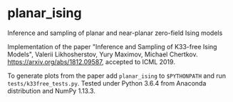 # planar_ising

Inference and sampling of planar and near-planar zero-field Ising models

Implementation of the paper "Inference and Sampling of K33-free Ising Models", Valerii Likhosherstov, Yury Maximov, Michael Chertkov. https://arxiv.org/abs/1812.09587, accepted to ICML 2019.

To generate plots from the paper add `planar_ising` to `$PYTHONPATH` and run `tests/k33free_tests.py`. Tested under Python 3.6.4 from Anaconda distribution and NumPy 1.13.3.
